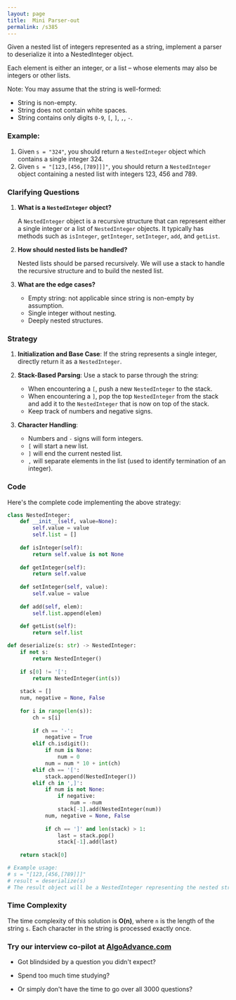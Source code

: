 ```yaml
---
layout: page
title:  Mini Parser-out
permalink: /s385
---
```


Given a nested list of integers represented as a string, implement a parser to deserialize it into a NestedInteger object.

Each element is either an integer, or a list – whose elements may also be integers or other lists. 

Note: You may assume that the string is well-formed:

* String is non-empty.
* String does not contain white spaces.
* String contains only digits `0-9`, `[`, `]`, `,`, `-`.

### Example:

1. Given `s = "324"`, you should return a `NestedInteger` object which contains a single integer 324.
2. Given `s = "[123,[456,[789]]]"`, you should return a `NestedInteger` object containing a nested list with integers 123, 456 and 789.

### Clarifying Questions

1. **What is a `NestedInteger` object?**

   A `NestedInteger` object is a recursive structure that can represent either a single integer or a list of `NestedInteger` objects. It typically has methods such as `isInteger`, `getInteger`, `setInteger`, `add`, and `getList`.

2. **How should nested lists be handled?**

   Nested lists should be parsed recursively. We will use a stack to handle the recursive structure and to build the nested list.

3. **What are the edge cases?**

   - Empty string: not applicable since string is non-empty by assumption.
   - Single integer without nesting.
   - Deeply nested structures.

### Strategy

1. **Initialization and Base Case**: If the string represents a single integer, directly return it as a `NestedInteger`.

2. **Stack-Based Parsing**: Use a stack to parse through the string:
   - When encountering a `[`, push a new `NestedInteger` to the stack.
   - When encountering a `]`, pop the top `NestedInteger` from the stack and add it to the `NestedInteger` that is now on top of the stack.
   - Keep track of numbers and negative signs.

3. **Character Handling**:
   - Numbers and `-` signs will form integers.
   - `[` will start a new list.
   - `]` will end the current nested list.
   - `,` will separate elements in the list (used to identify termination of an integer).

### Code

Here's the complete code implementing the above strategy:

```python
class NestedInteger:
    def __init__(self, value=None):
        self.value = value
        self.list = []
    
    def isInteger(self):
        return self.value is not None
    
    def getInteger(self):
        return self.value
    
    def setInteger(self, value):
        self.value = value
    
    def add(self, elem):
        self.list.append(elem)
    
    def getList(self):
        return self.list

def deserialize(s: str) -> NestedInteger:
    if not s:
        return NestedInteger()
    
    if s[0] != '[':
        return NestedInteger(int(s))
    
    stack = []
    num, negative = None, False
    
    for i in range(len(s)):
        ch = s[i]
        
        if ch == '-':
            negative = True
        elif ch.isdigit():
            if num is None:
                num = 0
            num = num * 10 + int(ch)
        elif ch == '[':
            stack.append(NestedInteger())
        elif ch in ',]':
            if num is not None:
                if negative:
                    num = -num
                stack[-1].add(NestedInteger(num))
            num, negative = None, False
            
            if ch == ']' and len(stack) > 1:
                last = stack.pop()
                stack[-1].add(last)
    
    return stack[0]

# Example usage:
# s = "[123,[456,[789]]]"
# result = deserialize(s)
# The result object will be a NestedInteger representing the nested structure.
```

### Time Complexity

The time complexity of this solution is **O(n)**, where `n` is the length of the string `s`. Each character in the string is processed exactly once.


### Try our interview co-pilot at [AlgoAdvance.com](https://algoAdvance.com)

- Got blindsided by a question you didn't expect?

- Spend too much time studying?

- Or simply don't have the time to go over all 3000 questions?

